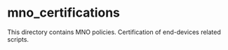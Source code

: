 # mno_certifications

This directory contains MNO policies. Certification of end-devices related scripts.